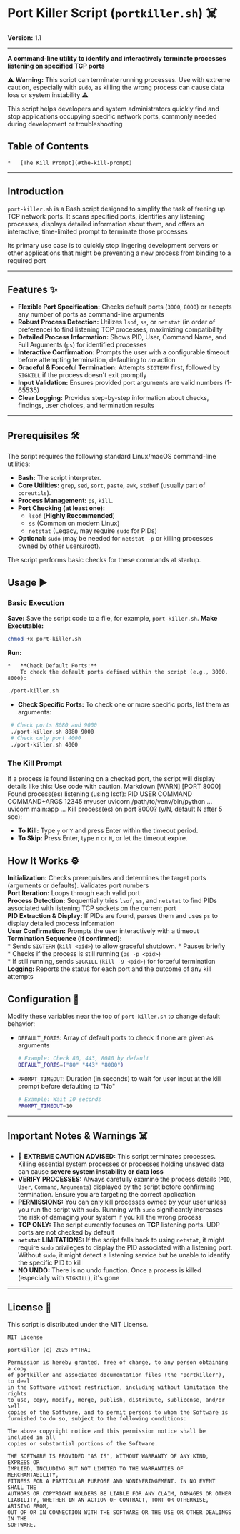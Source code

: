 # Port Killer Script (`portkiller.sh`) ☠️

**Version:** 1.1

---

**A command-line utility to identify and interactively terminate processes listening on specified TCP ports**

⚠️ **Warning:** This script can terminate running processes. Use with extreme caution, especially with `sudo`, as killing the wrong process can cause data loss or system instability ⚠️

This script helps developers and system administrators quickly find and stop applications occupying specific network ports, commonly needed during development or troubleshooting

## Table of Contents


    *   [The Kill Prompt](#the-kill-prompt)

---

##  Introduction

`port-killer.sh` is a Bash script designed to simplify the task of freeing up TCP network ports. It scans specified ports, identifies any listening processes, displays detailed information about them, and offers an interactive, time-limited prompt to terminate those processes

Its primary use case is to quickly stop lingering development servers or other applications that might be preventing a new process from binding to a required port

---

##  Features ✨

*   **Flexible Port Specification:** Checks default ports (`3000`, `8000`) or accepts any number of ports as command-line arguments
*   **Robust Process Detection:** Utilizes `lsof`, `ss`, or `netstat` (in order of preference) to find listening TCP processes, maximizing compatibility
*   **Detailed Process Information:** Shows PID, User, Command Name, and Full Arguments (`ps`) for identified processes
*   **Interactive Confirmation:** Prompts the user with a configurable timeout before attempting termination, defaulting to *no* action
*   **Graceful & Forceful Termination:** Attempts `SIGTERM` first, followed by `SIGKILL` if the process doesn't exit promptly
*   **Input Validation:** Ensures provided port arguments are valid numbers (1-65535)
*   **Clear Logging:** Provides step-by-step information about checks, findings, user choices, and termination results

---

##  Prerequisites 🛠️

The script requires the following standard Linux/macOS command-line utilities:

*   **Bash:** The script interpreter.
*   **Core Utilities:** `grep`, `sed`, `sort`, `paste`, `awk`, `stdbuf` (usually part of `coreutils`).
*   **Process Management:** `ps`, `kill`.
*   **Port Checking (at least one):**
    *   `lsof` (**Highly Recommended**)
    *   `ss` (Common on modern Linux)
    *   `netstat` (Legacy, may require `sudo` for PIDs)
*   **Optional:** `sudo` (may be needed for `netstat -p` or killing processes owned by other users/root).

The script performs basic checks for these commands at startup.

##  Usage ▶️

### Basic Execution

  **Save:** Save the script code to a file, for example, `port-killer.sh`.
  **Make Executable:**
   ```bash
   chmod +x port-killer.sh
   ```
  
  **Run:**

    *   **Check Default Ports:**
        To check the default ports defined within the script (e.g., 3000, 8000):
  ```bash
  ./port-killer.sh
  ```

  *   **Check Specific Ports:**
      To check one or more specific ports, list them as arguments:
  ```bash
   # Check ports 8080 and 9000
   ./port-killer.sh 8080 9000
   # Check only port 4000
   ./port-killer.sh 4000
  ```

### The Kill Prompt

If a process is found listening on a checked port, the script will display details like this:
Use code with caution.
Markdown
[WARN] [PORT 8000] Found process(es) listening (using lsof):
PID USER COMMAND COMMAND+ARGS
12345 myuser uvicorn /path/to/venv/bin/python ... uvicorn main:app ...
Kill process(es) on port 8000? (y/N, default N after 5 sec):
*   **To Kill:** Type `y` or `Y` and press Enter within the timeout period.
*   **To Skip:** Press Enter, type `n` or `N`, or let the timeout expire.



##  How It Works ⚙️

  **Initialization:** Checks prerequisites and determines the target ports (arguments or defaults). Validates port numbers<br />
  **Port Iteration:** Loops through each valid port<br />
  **Process Detection:** Sequentially tries `lsof`, `ss`, and `netstat` to find PIDs associated with listening TCP sockets on the current port<br />
  **PID Extraction & Display:** If PIDs are found, parses them and uses `ps` to display detailed process information<br />
  **User Confirmation:** Prompts the user interactively with a timeout<br />
  **Termination Sequence (if confirmed):**<br />
    *   Sends `SIGTERM` (`kill <pid>`) to allow graceful shutdown.
    *   Pauses briefly<br />
    *   Checks if the process is still running (`ps -p <pid>`)<br />
    *   If still running, sends `SIGKILL` (`kill -9 <pid>`) for forceful termination<br />
  **Logging:** Reports the status for each port and the outcome of any kill attempts<br />



##  Configuration 🔧

Modify these variables near the top of `port-killer.sh` to change default behavior:

*   `DEFAULT_PORTS`: Array of default ports to check if none are given as arguments
    ```bash
    # Example: Check 80, 443, 8080 by default
    DEFAULT_PORTS=("80" "443" "8080")
    ```
*   `PROMPT_TIMEOUT`: Duration (in seconds) to wait for user input at the kill prompt before defaulting to "No"
    ```bash
    # Example: Wait 10 seconds
    PROMPT_TIMEOUT=10
    ```

---

##  Important Notes & Warnings ☠️

*   🛑 **EXTREME CAUTION ADVISED:** This script terminates processes. Killing essential system processes or processes holding unsaved data can cause **severe system instability or data loss**<br />
*   **VERIFY PROCESSES:** Always carefully examine the process details (`PID`, `User`, `Command`, `Arguments`) displayed by the script before confirming termination. Ensure you are targeting the correct application<br />
*   **PERMISSIONS:** You can only kill processes owned by your user unless you run the script with `sudo`. Running with `sudo` significantly increases the risk of damaging your system if you kill the wrong process<br />
*   **TCP ONLY:** The script currently focuses on **TCP** listening ports. UDP ports are not checked by default<br />
*   **`netstat` LIMITATIONS:** If the script falls back to using `netstat`, it might require `sudo` privileges to display the PID associated with a listening port. Without `sudo`, it might detect a listening service but be unable to identify the specific PID to kill<br />
*   **NO UNDO:** There is no undo function. Once a process is killed (especially with `SIGKILL`), it's gone<br />

---

##  License 📜

This script is distributed under the MIT License.

```text
MIT License

portkiller (c) 2025 PYTHAI

Permission is hereby granted, free of charge, to any person obtaining a copy
of portkiller and associated documentation files (the "portkiller"), to deal
in the Software without restriction, including without limitation the rights
to use, copy, modify, merge, publish, distribute, sublicense, and/or sell
copies of the Software, and to permit persons to whom the Software is
furnished to do so, subject to the following conditions:

The above copyright notice and this permission notice shall be included in all
copies or substantial portions of the Software.

THE SOFTWARE IS PROVIDED "AS IS", WITHOUT WARRANTY OF ANY KIND, EXPRESS OR
IMPLIED, INCLUDING BUT NOT LIMITED TO THE WARRANTIES OF MERCHANTABILITY,
FITNESS FOR A PARTICULAR PURPOSE AND NONINFRINGEMENT. IN NO EVENT SHALL THE
AUTHORS OR COPYRIGHT HOLDERS BE LIABLE FOR ANY CLAIM, DAMAGES OR OTHER
LIABILITY, WHETHER IN AN ACTION OF CONTRACT, TORT OR OTHERWISE, ARISING FROM,
OUT OF OR IN CONNECTION WITH THE SOFTWARE OR THE USE OR OTHER DEALINGS IN THE
SOFTWARE.
